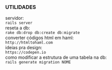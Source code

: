 ### UTILIDADES
servidor:\
```rails server```\
reseta a db:\
```rake db:drop db:create db:migrate```\
converter códigos html em haml:\
```http://htmltohaml.com```\
ideias pra design:\
```https://codepen.io```\
como modificar a estrutura de uma tabela na db:\
```rails generate migration NOME```